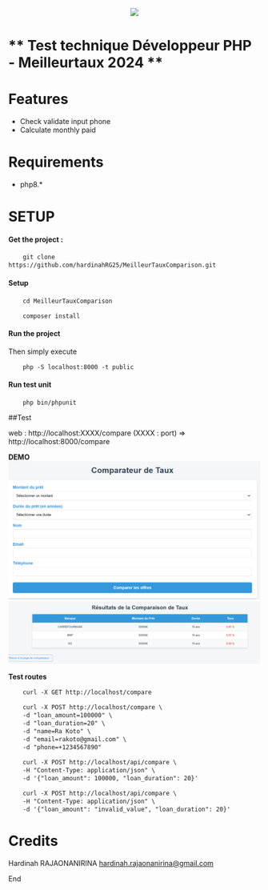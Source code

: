 <p align="center"><img src="https://symfony.com/images/logos/header-logo.svg"></p>

# ** Test technique Développeur PHP - Meilleurtaux 2024 **

# **Features**
- Check validate input phone
- Calculate monthly paid

# **Requirements**
- php8.*

# **SETUP**
#### Get the project :
~~~
    git clone https://github.com/hardinahRG25/MeilleurTauxComparison.git
~~~

#### Setup
~~~
    cd MeilleurTauxComparison
~~~

~~~
    composer install
~~~

#### Run the project
Then simply execute

~~~
    php -S localhost:8000 -t public
~~~


#### Run test unit
~~~
    php bin/phpunit 
~~~


##Test

web : http://localhost:XXXX/compare (XXXX : port) => http://localhost:8000/compare

**DEMO**
![Search page ](public/image1.png)
![Result page ](public/image2.png)

**Test routes** 
~~~
    curl -X GET http://localhost/compare
~~~

~~~
    curl -X POST http://localhost/compare \
    -d "loan_amount=100000" \
    -d "loan_duration=20" \
    -d "name=Ra Koto" \
    -d "email=rakoto@gmail.com" \
    -d "phone=+1234567890"
~~~

~~~
    curl -X POST http://localhost/api/compare \
    -H "Content-Type: application/json" \
    -d '{"loan_amount": 100000, "loan_duration": 20}'
~~~

~~~
    curl -X POST http://localhost/api/compare \
    -H "Content-Type: application/json" \
    -d '{"loan_amount": "invalid_value", "loan_duration": 20}'
~~~


# **Credits**
Hardinah RAJAONANIRINA
hardinah.rajaonanirina@gmail.com

End